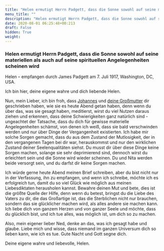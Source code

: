 ```yaml
---
title: "Helen ermutigt Herrn Padgett, dass die Sonne sowohl auf seine materiellen als auch auf seine spirituellen Angelegenheiten scheinen wird"
menu_title: ""
description: "Helen ermutigt Herrn Padgett, dass die Sonne sowohl auf seine materiellen als auch auf seine spirituellen Angelegenheiten scheinen wird"
date: 2020-08-01 06:25:48+00:213
draft: False
hidden: True
weight:
---
```

### Helen ermutigt Herrn Padgett, dass die Sonne sowohl auf seine materiellen als auch auf seine spirituellen Angelegenheiten scheinen wird

Helen – empfangen durch James Padgett am 7. Juli 1917, Washington, DC, USA.

Ich bin hier, deine eigene wahre und dich liebende Helen.

Nun, mein Lieber, ich bin froh, dass [Johannes](/padgett-botschaften/padgett-botschaften-in-reihenfolge-des-datums/padgett-botschaften-1917/die-erlaubnis-der-niederen-spirituellen-wesen-die-kontrolle-zu-uebernehmen-haben-padgett-so-sehr-deprimiert-dass-er-den-glauben-an-die-goettlichen-spirituellen-wesen-verloren-hat-jep-johannes-7-juli-1917/) und [deine Großmutter](/padgett-botschaften/padgett-botschaften-in-reihenfolge-des-datums/padgett-botschaften-1917/ann-rollins-erklaert-enttaeuschungen-sowohl-in-der-spirituellen-als-auch-in-der-materiellen-welt-jep-ann-rollins-7-juli-1917/) dir geschrieben haben, wie sie es heute Abend getan haben, denn wenn du über das, was sie gesagt haben, meditierst, wirst du viel Nutzen daraus ziehen und erkennen, dass deine Schwierigkeiten ganz natürlich sind - ungeachtet der Tatsache, dass du dich für gewisse materielle Angelegenheiten schämst, von denen ich weiß, dass sie bald verschwinden werden und nur über Dinge der Vergangenheit existierten. Ich habe mir solche Sorgen gemacht, dass du aus dem Zustand der Mutlosigkeit, der in den vergangenen Tagen bei dir war, herauskommst und nur den wirklichen Zustand deiner Seelenqualitäten siehst. Du musst dir über diese Dinge keine Sorgen machen, solange sie sehr deprimierend sind, dennoch wirst du erleichtert sein und die Sonne wird wieder scheinen. Du und Nita werden beide versorgt sein, und du darfst dir keine Sorgen machen.

Ich würde gerne heute Abend meinen Brief schreiben, aber du bist nicht nur in der Verfassung, ihn zu empfangen, und wenn ich schreibe, möchte ich es erfolgreich tun, damit du so viel Glück wie möglich aus meinen Liebesdiktaten herausholen kannst. Bewahre deinen Mut und bete, dies ist die größte Quelle der Hilfe, denn wenn du betest, bringst du die Liebe des Vaters zu dir, die das Großartige ist, das die Sterblichen nicht nur brauchen, sondern das sie glücklicher machen wird, als alles andere sie machen kann. Ich liebe dich von ganzem Herzen und von ganzer Seele und möchte, dass du glücklich bist, und ich tue alles, was möglich ist, um dich so zu machen.

Also, mein eigener lieber Ned, denke an das, was ich gesagt habe und glaube. Liebe mich und wisse, dass niemand im ganzen Universum dich so lieben kann, wie ich es tue. Gute Nacht und Gott segne dich.

Deine eigene wahre und liebevolle, Helen.
